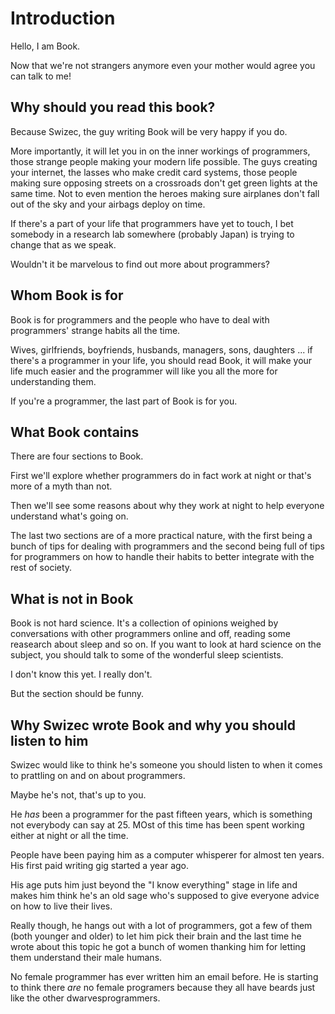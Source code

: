 # Introduction

Hello, I am Book. 

Now that we're not strangers anymore even your mother would agree you can talk to me!

## Why should you read this book?

Because Swizec, the guy writing Book will be very happy if you do.

More importantly, it will let you in on the inner workings of programmers, those strange people making your modern life possible. The guys creating your internet, the lasses who make credit card systems, those people making sure opposing streets on a crossroads don't get green lights at the same time. Not to even mention the heroes making sure airplanes don't fall out of the sky and your airbags deploy on time.

If there's a part of your life that programmers have yet to touch, I bet somebody in a research lab somewhere (probably Japan) is trying to change that as we speak.

Wouldn't it be marvelous to find out more about programmers?

## Whom Book is for

Book is for programmers and the people who have to deal with programmers' strange habits all the time.

Wives, girlfriends, boyfriends, husbands, managers, sons, daughters ...  if there's a programmer in your life, you should read Book, it will make your life much easier and the programmer will like you all the more for understanding them.

If you're a programmer, the last part of Book is for you.

## What Book contains

There are four sections to Book.

First we'll explore whether programmers do in fact work at night or that's more of a myth than not.

Then we'll see some reasons about why they work at night to help everyone understand what's going on.

The last two sections are of a more practical nature, with the first being a bunch of tips for dealing with programmers and the second being full of tips for programmers on how to handle their habits to better integrate with the rest of society.

## What is not in Book

Book is not hard science. It's a collection of opinions weighed by conversations with other programmers online and off, reading some reasearch about sleep and so on. If you want to look at hard science on the subject, you should talk to some of the wonderful sleep scientists.

I don't know this yet. I really don't.

But the section should be funny.

## Why Swizec wrote Book and why you should listen to him

Swizec would like to think he's someone you should listen to when it comes to prattling on and on about programmers.

Maybe he's not, that's up to you.

He _has_ been a programmer for the past fifteen years, which is something not everybody can say at 25. MOst of this time has been spent working either at night or all the time.

People have been paying him as a computer whisperer for almost ten years. His first paid writing gig started a year ago.

His age puts him just beyond the "I know everything" stage in life and makes him think he's an old sage who's supposed to give everyone advice on how to live their lives.

Really though, he hangs out with a lot of programmers, got a few of them (both younger and older) to let him pick their brain and the last time he wrote about this topic he got a bunch of women thanking him for letting them understand their male humans.

No female programmer has ever written him an email before. He is starting to think there _are_ no female programers because they all have beards just like the other dwarvesprogrammers.